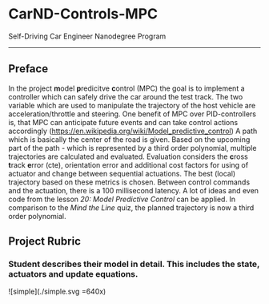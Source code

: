 # CarND-Controls-MPC
Self-Driving Car Engineer Nanodegree Program

---

## Preface
In the project **m**odel **p**redicitve **c**ontrol (MPC) the goal is to implement a controller which can safely drive the car around the test track. The two variable which are used to manipulate the trajectory of the host vehicle are acceleration/throttle and steering. One benefit of MPC over PID-controllers is, that MPC can anticipate future events and can take control actions accordingly (https://en.wikipedia.org/wiki/Model_predictive_control)
A path which is basically the center of the road is given. Based on the upcoming part of the path - which is represented by a third order polynomial, multiple trajectories are calculated and evaluated. Evaluation considers the **c**ross **t**rack **e**rror (cte), orientation error and additional cost factors for using of actuator and change between sequential actuations. The best (local) trajectory based on these metrics is chosen. Between control commands and the actuation, there is a 100 millisecond latency. 
A lot of ideas and even code from the lesson *20: Model Predictive Control* can be applied. In comparison to the *Mind the Line* quiz, the planned trajectory is now a third order polynomial.

## Project Rubric

### Student describes their model in detail. This includes the state, actuators and update equations.

![simple](./simple.svg =640x)